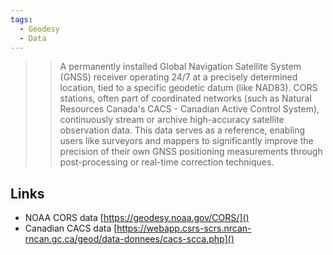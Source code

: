 ```yaml
---
tags:
  - Geodesy
  - Data
---
```


>>A permanently installed Global Navigation Satellite System (GNSS) receiver operating 24/7 at a precisely determined location, tied to a specific geodetic datum (like NAD83). CORS stations, often part of coordinated networks (such as Natural Resources Canada's CACS - Canadian Active Control System), continuously stream or archive high-accuracy satellite observation data. This data serves as a reference, enabling users like surveyors and mappers to significantly improve the precision of their own GNSS positioning measurements through post-processing or real-time correction techniques.

## Links
- NOAA CORS data [https://geodesy.noaa.gov/CORS/]()
- Canadian CACS data [https://webapp.csrs-scrs.nrcan-rncan.gc.ca/geod/data-donnees/cacs-scca.php]()
